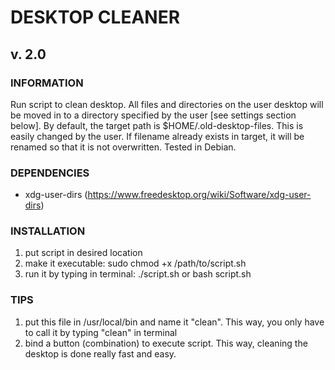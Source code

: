 # DESKTOP CLEANER
## v. 2.0

### INFORMATION
Run script to clean desktop. All files and directories on the user desktop
will be moved in to a directory specified by the user [see settings section
below]. By default, the target path is $HOME/.old-desktop-files. This is 
easily changed by the user. If filename already exists in target, it will
be renamed so that it is not overwritten. Tested in Debian.
 
### DEPENDENCIES
* xdg-user-dirs (https://www.freedesktop.org/wiki/Software/xdg-user-dirs)
 
### INSTALLATION
1) put script in desired location
2) make it executable: sudo chmod +x /path/to/script.sh
3) run it by typing in terminal: ./script.sh or bash script.sh
 
### TIPS
1) put this file in /usr/local/bin and name it "clean". This way, you only 
   have to call it by typing "clean" in terminal
2) bind a button (combination) to execute script. This way, cleaning the 
   desktop is done really fast and easy.
